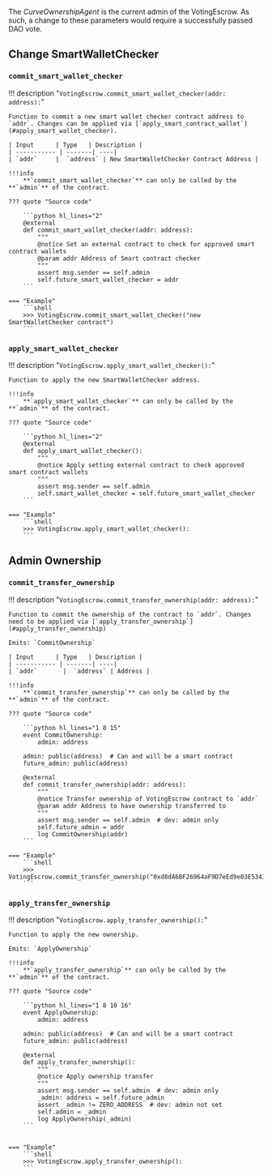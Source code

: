 The *CurveOwnershipAgent* is the current admin of the VotingEscrow. As such, a change to these parameters would require a successfully passed DAO vote.


## **Change SmartWalletChecker**



### `commit_smart_wallet_checker`
!!! description "`VotingEscrow.commit_smart_wallet_checker(addr: address):`"

    Function to commit a new smart wallet checker contract address to `addr`. Changes can be applied via [`apply_smart_contract_wallet`](#apply_smart_wallet_checker).

    | Input      | Type   | Description |
    | ----------- | -------| ----|
    | `addr`     |  `address` | New SmartWalletChecker Contract Address |

    !!!info
        **`commit_smart_wallet_checker`** can only be called by the **`admin`** of the contract.

    ??? quote "Source code"

        ```python hl_lines="2"
        @external
        def commit_smart_wallet_checker(addr: address):
            """
            @notice Set an external contract to check for approved smart contract wallets
            @param addr Address of Smart contract checker
            """
            assert msg.sender == self.admin
            self.future_smart_wallet_checker = addr  
        ```

    === "Example"
        ```shell
        >>> VotingEscrow.commit_smart_wallet_checker("new SmartWalletChecker contract")
        ```


### `apply_smart_wallet_checker`
!!! description "`VotingEscrow.apply_smart_wallet_checker():`"

    Function to apply the new SmartWalletChecker address.

    !!!info
        **`apply_smart_wallet_checker`** can only be called by the **`admin`** of the contract.

    ??? quote "Source code"

        ```python hl_lines="2"
        @external
        def apply_smart_wallet_checker():
            """
            @notice Apply setting external contract to check approved smart contract wallets
            """
            assert msg.sender == self.admin
            self.smart_wallet_checker = self.future_smart_wallet_checker
        ```

    === "Example"
        ```shell
        >>> VotingEscrow.apply_smart_wallet_checker():
        ```



## **Admin Ownership**

### `commit_transfer_ownership`
!!! description "`VotingEscrow.commit_transfer_ownership(addr: address):`"

    Function to commit the ownership of the contract to `addr`. Changes need to be applied via [`apply_transfer_ownership`](#apply_transfer_ownership)

    Emits: `CommitOwnership`

    | Input      | Type   | Description |
    | ----------- | -------| ----|
    | `addr`       |  `address` | Address |

    !!!info
        **`commit_transfer_ownership`** can only be called by the **`admin`** of the contract.

    ??? quote "Source code"

        ```python hl_lines="1 8 15"
        event CommitOwnership:
            admin: address

        admin: public(address)  # Can and will be a smart contract
        future_admin: public(address)

        @external
        def commit_transfer_ownership(addr: address):
            """
            @notice Transfer ownership of VotingEscrow contract to `addr`
            @param addr Address to have ownership transferred to
            """
            assert msg.sender == self.admin  # dev: admin only
            self.future_admin = addr
            log CommitOwnership(addr)   
        ```

    === "Example"
        ```shell
        >>> VotingEscrow.commit_transfer_ownership("0xd8dA6BF26964aF9D7eEd9e03E53415D37aA96045"):
        ```


### `apply_transfer_ownership`
!!! description "`VotingEscrow.apply_transfer_ownership():`"

    Function to apply the new ownership.

    Emits: `ApplyOwnership`

    !!!info
        **`apply_transfer_ownership`** can only be called by the **`admin`** of the contract.

    ??? quote "Source code"

        ```python hl_lines="1 8 10 16"
        event ApplyOwnership:
            admin: address

        admin: public(address)  # Can and will be a smart contract
        future_admin: public(address)

        @external
        def apply_transfer_ownership():
            """
            @notice Apply ownership transfer
            """
            assert msg.sender == self.admin  # dev: admin only
            _admin: address = self.future_admin
            assert _admin != ZERO_ADDRESS  # dev: admin not set
            self.admin = _admin
            log ApplyOwnership(_admin)  
        ```


    === "Example"
        ```shell
        >>> VotingEscrow.apply_transfer_ownership():
        ```